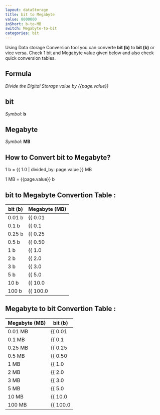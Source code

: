 ```yaml
---
layout: dataStorage
title: bit to Megabyte
value: 8000000
inShort: b-to-MB
switch: Megabyte-to-bit
categories: bit
---
```


Using Data storage Conversion tool you can converte **bit (b)** to **bit (b)** or vice versa. Check 1 bit and Megabyte value given below and also check quick conversion tables.

## Formula
*Divide the Digital Storage value by {{page.value}}*

## bit
*Symbol:* **b**

## Megabyte
*Symbol:* **MB**

## How to Convert bit to Megabyte?

1 b = {{ 1.0 | divided_by: page.value }} MB

1 MB = {{page.value}} b


## bit to Megabyte Convertion Table :

| bit (b) | Megabyte (MB) |
| ---- | ---- |
| 0.01 b | {{ 0.01 | divided_by: page.value | round: 12 }} MB |
| 0.1 b | {{ 0.1 | divided_by: page.value | round: 12 }} MB |
| 0.25 b | {{ 0.25 | divided_by: page.value | round: 12 }} MB |
| 0.5 b | {{ 0.50 | divided_by: page.value | round: 12 }} MB |
| 1 b | {{ 1.0 | divided_by: page.value | round: 12 }} MB |
| 2 b | {{ 2.0 | divided_by: page.value | round: 12 }} MB |
| 3 b | {{ 3.0 | divided_by: page.value | round: 12 }} MB |
| 5 b | {{ 5.0 | divided_by: page.value | round: 12 }} MB |
| 10 b | {{ 10.0 | divided_by: page.value | round: 12 }} MB |
| 100 b | {{ 100.0 | divided_by: page.value | round: 12 }} MB |

## Megabyte to bit Convertion Table :

| Megabyte (MB) | bit (b) |
| ---- | ---- |
| 0.01 MB | {{ 0.01 | times: page.value | round: 12 }} b |
| 0.1 MB | {{ 0.1 | times: page.value | round: 12 }} b |
| 0.25 MB | {{ 0.25 | times: page.value | round: 12 }} b |
| 0.5 MB | {{ 0.50 | times: page.value | round: 12 }} b |
| 1 MB | {{ 1.0 | times: page.value | round: 12 }} b |
| 2 MB | {{ 2.0 | times: page.value | round: 12 }} b |
| 3 MB | {{ 3.0 | times: page.value | round: 12 }} b |
| 5 MB | {{ 5.0 | times: page.value | round: 12 }} b |
| 10 MB | {{ 10.0 | times: page.value | round: 12 }} b |
| 100 MB | {{ 100.0 | times: page.value | round: 12 }} b |


<script>
document.getElementById('selectInput')[0].selected = true
document.getElementById('selectOutput')[8].selected = true
</script>
